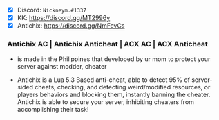 - [X] Discord: `Nickneym.#1337`
- [X] KK: https://discord.gg/MT2996y
- [X] Antichix: https://discord.gg/NmFcvCs

### Antichix AC | Antichix Anticheat | ACX AC | ACX Anticheat
* is made in the Philippines that developed by ur mom to protect your server against modder, cheater

* Antichix is a Lua 5.3 Based anti-cheat, able to detect 95% of server-sided cheats, checking, and detecting weird/modified resources, or players behaviors and blocking them, instantly banning the cheater. Antichix is able to secure your server, inhibiting cheaters from accomplishing their task!
